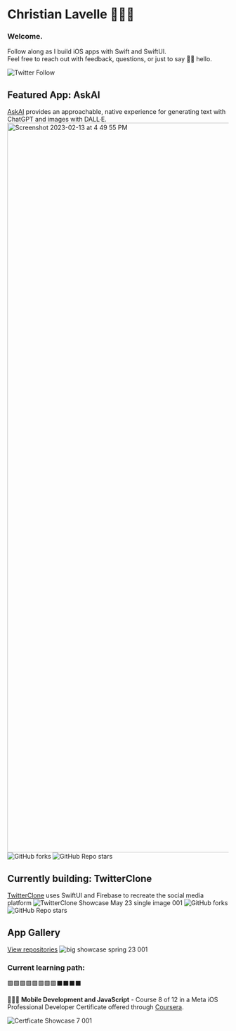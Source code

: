# Christian Lavelle 👨🏻‍💻 

### Welcome.

Follow along as I build iOS apps with Swift and SwiftUI.  
Feel free to reach out with feedback, questions, or just to say 👋🏼 hello.  
  
![Twitter Follow](https://img.shields.io/twitter/follow/bodhichristian?style=social)  

## Featured App: AskAI

[AskAI](https://github.com/bodhichristian/AskAI) provides an approachable, native experience for generating text with ChatGPT and images with DALL·E.
<img width="1660" alt="Screenshot 2023-02-13 at 4 49 55 PM" src="https://user-images.githubusercontent.com/110639779/226939618-4b5513e5-8f60-4e86-85a0-9685d3cd2e1e.png">
![GitHub forks](https://img.shields.io/github/forks/bodhichristian/askai?style=social) ![GitHub Repo stars](https://img.shields.io/github/stars/bodhichristian/askai?style=social)

## Currently building: TwitterClone 
[TwitterClone](https://github.com/bodhichristian/TwitterClone) uses SwiftUI and Firebase to recreate the social media platform
![TwitterClone Showcase May 23 single image 001](https://github.com/bodhichristian/bodhichristian/assets/110639779/d68362ab-16f2-4e6e-91aa-dc0b09c723d0)
![GitHub forks](https://img.shields.io/github/forks/bodhichristian/twitterclone?style=social) ![GitHub Repo stars](https://img.shields.io/github/stars/bodhichristian/twitterclone?style=social)

## App Gallery
[View repositories](https://github.com/bodhichristian?tab=repositories)
![big showcase spring 23 001](https://user-images.githubusercontent.com/110639779/226939118-7c64ecc5-9297-4536-bb55-747766773d79.jpeg)


### Current learning path:

🟩🟩🟩🟩🟩🟩🟩🟩⬛️⬛️⬛️⬛️


👨🏻‍💻 <b>Mobile Development and JavaScript</b> - Course 8 of 12 in a Meta iOS Professional Developer Certificate offered through [Coursera](https://www.coursera.org/professional-certificates/meta-ios-developer).


![Certficate Showcase 7 001](https://user-images.githubusercontent.com/110639779/236373628-3b4d7f43-eafb-48f0-a165-c3bbb2aaea23.jpeg)

